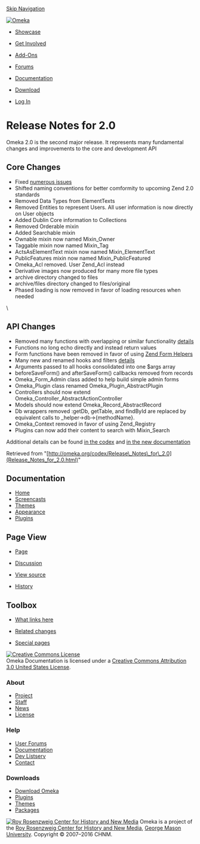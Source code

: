 <div id="wrap">

[Skip Navigation](Release_Notes_for_2.0.html#content)
<div id="header">

<div class="padding">

<span
id="logo">[![Omeka](http://omeka.org/ui/i/logo-horizontal-288px.gif)](../index.html)</span>
<div id="search-form">

</div>

-   <div id="nav-showcase">

    </div>

    [Showcase](../showcase.1.html)
-   <div id="nav-involved">

    </div>

    [Get Involved](../index.html%3Fp=124.html)
-   <div id="nav-addons">

    </div>

    [Add-Ons](../add-ons.1.html)
-   <div id="nav-forums">

    </div>

    [Forums](../forums/topic/mysqli-stmt.bind-result.html)
-   <div id="nav-documentation">

    </div>

    [Documentation](http://omeka.org/codex/)
-   <div id="nav-download">

    </div>

    [Download](../download.1.html)

</div>

</div>

<div id="content">

<div class="padding">

<div id="user-meta">

-   <div id="pt-login">

    </div>

    [Log
    In](http://omeka.org/c/index.php?title=Special:UserLogin&returnto=Release%20Notes%20for%202.0)

</div>

Release Notes for 2.0
=====================

<div id="primary">

Omeka 2.0 is the second major release. It represents many fundamental
changes and improvements to the core and development API

<span id="Core_Changes" class="mw-headline"> Core Changes </span>
-----------------------------------------------------------------

-   Fixed [numerous
    issues](https://github.com/omeka/Omeka/issues?milestone=1&page=1&state=closed)
-   Shifted naming conventions for better comformity to upcoming Zend
    2.0 standards
-   Removed Data Types from ElementTexts
-   Removed Entities to represent Users. All user information is now
    directly on User objects
-   Added Dublin Core information to Collections
-   Removed Orderable mixin
-   Added Searchable mixin
-   Ownable mixin now named Mixin\_Owner
-   Taggable mixin now named Mixin\_Tag
-   ActsAsElementText mixin now named Mixin\_ElementText
-   PublicFeatures mixin now named Mixin\_PublicFeatured
-   Omeka\_Acl removed. User Zend\_Acl instead
-   Derivative images now produced for many more file types
-   archive directory changed to files
-   archive/files directory changed to files/original
-   Phased loading is now removed in favor of loading resources when
    needed

\

<span id="API_Changes" class="mw-headline"> API Changes </span>
---------------------------------------------------------------

-   Removed many functions with overlapping or similar functionality
    [details](Updating_Plugins_For_2.0.html#Helper_Functions)
-   Functions no long echo directly and instead return values
-   Form functions have been removed in favor of using [Zend Form
    Helpers](http://framework.zend.com/manual/en/zend.view.helpers.html)
-   Many new and renamed hooks and filters
    [details](Updating_Plugins_For_2.0.html#Hooks_and_Filters)
-   Arguments passed to all hooks consolidated into one \$args array
-   beforeSaveForm() and afterSaveForm() callbacks removed from records
-   Omeka\_Form\_Admin class added to help build simple admin forms
-   Omeka\_Plugin class renamed Omeka\_Plugin\_AbstractPlugin
-   Controllers should now extend
    Omeka\_Controller\_AbstractActionController
-   Models should now extend Omeka\_Record\_AbstractRecord
-   Db wrappers removed :getDb, getTable, and findById are replaced by
    equivalent calls to \_helper-&gt;db-&gt;{methodName}.
-   Omeka\_Context removed in favor of using Zend\_Registry
-   Plugins can now add their content to search with Mixin\_Search

Additional details can be found [in the
codex](Updating_Plugins_For_2.0.html) and [in the new
documentation](http://omeka.readthedocs.org/en/latest/Tutorials/migratingCodeTo2.0.html)

<div class="printfooter">

Retrieved from
"[http://omeka.org/codex/Release\_Notes\_for\_2.0](Release_Notes_for_2.0.html)"

</div>

<div id="catlinks" class="catlinks catlinks-allhidden">

</div>

</div>

<div id="secondary">

<div class="portlet">

Documentation
-------------

-   [Home](http://omeka.org/codex/)
-   [Screencasts](http://omeka.org/codex/Screencasts)
-   [Themes](http://omeka.org/codex/Managing_Themes_2.0)
-   [Appearance](http://omeka.org/codex/Managing_Appearance_2.0)
-   [Plugins](http://omeka.org/codex/Plugins2.0)

</div>

<div class="portlet">

Page View
---------

-   <div id="nav-page">

    </div>

    [Page](Release_Notes_for_2.0.html)
-   <div id="nav-discussion">

    </div>

    [Discussion](http://omeka.org/c/index.php?title=Talk:Release_Notes_for_2.0&action=edit&redlink=1)
-   <div id="nav-view_source">

    </div>

    [View
    source](http://omeka.org/c/index.php?title=Release_Notes_for_2.0&action=edit)
-   <div id="nav-history">

    </div>

    [History](http://omeka.org/c/index.php?title=Release_Notes_for_2.0&action=history)

</div>

<div id="wiki-toolbox" class="portlet">

Toolbox
-------

-   <div id="t-whatlinkshere">

    </div>

    [What links here](Special:WhatLinksHere/Release_Notes_for_2.0.html)
-   <div id="t-recentchangeslinked">

    </div>

    [Related
    changes](Special:RecentChangesLinked/Release_Notes_for_2.0.html)
-   <div id="t-specialpages">

    </div>

    [Special pages](http://omeka.org/codex/Special:SpecialPages)

</div>

[![Creative Commons
License](https://i.creativecommons.org/l/by/3.0/us/88x31.png)](http://creativecommons.org/licenses/by/3.0/us/)\
Omeka Documentation is licensed under a [Creative Commons Attribution
3.0 United States
License](http://creativecommons.org/licenses/by/3.0/us/).

</div>

</div>

</div>

<div id="footer">

<div class="padding">

<div id="sitemap">

<div class="section">

### About

-   [Project](../index.html%3Fp=2.html)
-   [Staff](../index.html%3Fp=3.html)
-   [News](../blog.1.html)
-   [License](http://www.gnu.org/copyleft/gpl.html)

</div>

<div class="section">

### Help

-   [User Forums](../forums/topic/mysqli-stmt.bind-result.html)
-   [Documentation](http://omeka.org/codex/)
-   [Dev Listserv](http://groups.google.com/group/omeka-dev)
-   [Contact](http://omeka.org/contact/)

</div>

<div class="section">

### Downloads

-   [Download Omeka](../download.1.html)
-   [Plugins](../plugins.html)
-   [Themes](../download/themes/index.html)
-   [Packages](../index.html%3Fp=222.html)

</div>

</div>

<div id="chnm-meta">

<span id="chnm-logo">[![Roy Rosenzweig Center for History and New
Media](http://omeka.org/ui/i/rrchnm-logo-regular.gif)](http://chnm.gmu.edu)</span>
Omeka is a project of the [Roy Rosenzweig Center for History and New
Media](http://chnm.gmu.edu), [George Mason
University](http://www.gmu.edu). Copyright © 2007–2016 CHNM.

</div>

</div>

</div>

</div>
